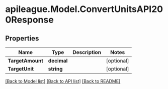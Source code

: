 # apileague.Model.ConvertUnitsAPI200Response

## Properties

Name | Type | Description | Notes
------------ | ------------- | ------------- | -------------
**TargetAmount** | **decimal** |  | [optional] 
**TargetUnit** | **string** |  | [optional] 

[[Back to Model list]](../README.md#documentation-for-models) [[Back to API list]](../README.md#documentation-for-api-endpoints) [[Back to README]](../README.md)

